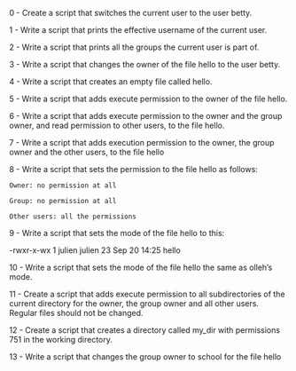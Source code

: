 0 - Create a script that switches the current user to the user betty.

1 - Write a script that prints the effective username of the current user. 

2 - Write a script that prints all the groups the current user is part of. 

3 - Write a script that changes the owner of the file hello to the user betty.

4 - Write a script that creates an empty file called hello. 

5 - Write a script that adds execute permission to the owner of the file hello. 

6 - Write a script that adds execute permission to the owner and the group owner, and read permission to other users, to the file hello.

7 - Write a script that adds execution permission to the owner, the group owner and the other users, to the file hello 

8 - Write a script that sets the permission to the file hello as follows: 

    Owner: no permission at all
    
    Group: no permission at all
    
    Other users: all the permissions

9 - Write a script that sets the mode of the file hello to this: 

-rwxr-x-wx 1 julien julien 23 Sep 20 14:25 hello

10 - Write a script that sets the mode of the file hello the same as olleh’s mode. 

11 - Create a script that adds execute permission to all subdirectories of the current directory for the owner, the group owner and all other users. Regular files should not be changed. 

12 - Create a script that creates a directory called my_dir with permissions 751 in the working directory. 

13 - Write a script that changes the group owner to school for the file hello

